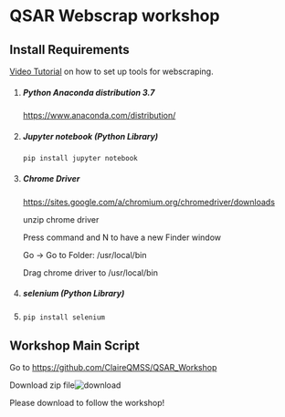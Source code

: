 # QSAR Webscrap workshop

## Install Requirements

[Video Tutorial](https://youtu.be/G4MLhb-HGN8) on how to set up tools for webscraping.

1. ##### Python Anaconda distribution 3.7

   https://www.anaconda.com/distribution/

2. ##### Jupyter notebook (Python Library)

   ``` bash
   pip install jupyter notebook
   ```

   

3. ##### Chrome Driver

   https://sites.google.com/a/chromium.org/chromedriver/downloads

   unzip chrome driver

   Press command and N to have a new Finder window

   Go -> Go to Folder: /usr/local/bin

   Drag chrome driver to /usr/local/bin

4. ##### selenium (Python Library)

5. ```bash
   pip install selenium
   ```

## Workshop Main Script

Go to https://github.com/ClaireQMSS/QSAR_Workshop

Download zip file![download](img/download.jpg)

Please download to follow the workshop!
